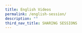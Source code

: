 ```yaml
---
title: English Videos
permalink: /english-session/
description: ""
third_nav_title: SHARING SESSIONS
---
```

